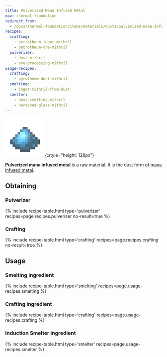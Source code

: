 ```yaml
---
title: Pulverized Mana Infused Metal
nav: thermal-foundation
redirect_from:
  - /docs/thermal-foundation/items/materials/dusts/pulverized-mana-infused-metal/
recipes:
  crafting:
    - petrotheum-ingot-mithril
    - petrotheum-ore-mithril
  pulverizer:
    - dust-mithril
    - ore-processing-mithril
usage-recipes:
  crafting:
    - pyrotheum-dust-mithril
  smelting:
    - ingot-mithril-from-dust
  smelter:
    - dust-smelting-mithril
    - hardened-glass-mithril
---
```


![Pulverized mana infused metal](/assets/images/thermal-foundation/dust-mithril.png){:style="height: 128px"}


**Pulverized mana infused metal** is a raw material. It is the dust form of
[mana infused metal](/docs/mana-infused-ingot/).


Obtaining
---------

### Pulverizer
{% include recipe-table.html type='pulverizer' recipes=page.recipes.pulverizer no-result=true %}

### Crafting
{% include recipe-table.html type='crafting' recipes=page.recipes.crafting no-result=true %}


Usage
-----

### Smelting ingredient
{% include recipe-table.html type='smelting' recipes=page.usage-recipes.smelting %}

### Crafting ingredient
{% include recipe-table.html type='crafting' recipes=page.usage-recipes.crafting %}

### Induction Smelter ingredient
{% include recipe-table.html type='smelter' recipes=page.usage-recipes.smelter %}
